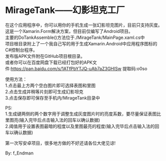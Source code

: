 # MirageTank——幻影坦克工厂
在这个应用程序中，你可以用你的手机生成一张幻影坦克图片，目前只支持灰度。  
这是一个Xamarin.Form解决方案，但目前仅编写了Android项目。  
主要的DoTankAssemble()方法位于./MirageTank/MainPage.xaml.cs中  
项目根目录附上了一个我自己写的用于生成Xamarin.Android中应用程序图标的C#控制台程序。  
发布版APK文件附在GitHub项目根目录。  
或者你可以在百度网盘下载已经打包好的APK文件:https://pan.baidu.com/s/1ATfPbYTJQ-uAb7aZ3GHlSw 提取码:o0so  

使用方法：  
1.点击最上方两个空白图片即可选择表图和里图  
2.点击生成并稍等片刻即可生成幻影坦克  
3.点击保存即可保存至手机内/MirageTank目录中  

PS:  
1.生成键两侧的两个数字用于调整生成灰度图片时的亮度系数，要尽量保证表图比里图亮(输入完毕后点击输入法的回车以确认数据)  
2.阈值用于设置表图最暗的程度以及里图最亮的程度(输入完毕后点击输入法的回车以确认数据)

第一次写安卓项目，很多地方做的不好还请各位大佬见谅!

By: f_Endman
